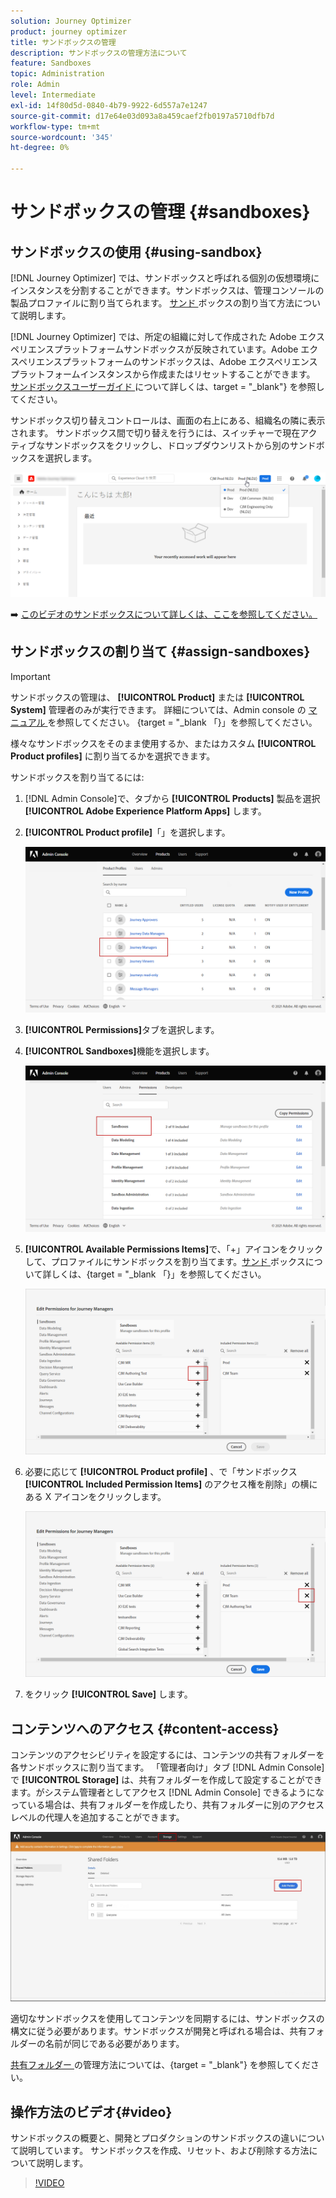 ```yaml
---
solution: Journey Optimizer
product: journey optimizer
title: サンドボックスの管理
description: サンドボックスの管理方法について
feature: Sandboxes
topic: Administration
role: Admin
level: Intermediate
exl-id: 14f80d5d-0840-4b79-9922-6d557a7e1247
source-git-commit: d17e64e03d093a8a459caef2fb0197a5710dfb7d
workflow-type: tm+mt
source-wordcount: '345'
ht-degree: 0%

---
```


# サンドボックスの管理 {#sandboxes}

## サンドボックスの使用 {#using-sandbox}

[!DNL Journey Optimizer] では、サンドボックスと呼ばれる個別の仮想環境にインスタンスを分割することができます。サンドボックスは、管理コンソールの製品プロファイルに割り当てられます。 [サンド ](permissions.md#create-product-profile) ボックスの割り当て方法について説明します。

[!DNL Journey Optimizer] では、所定の組織に対して作成された Adobe エクスペリエンスプラットフォームサンドボックスが反映されています。Adobe エクスペリエンスプラットフォームのサンドボックスは、Adobe エクスペリエンスプラットフォームインスタンスから作成またはリセットすることができます。 [サンドボックスユーザーガイド ](https://experienceleague.adobe.com/docs/experience-platform/sandbox/ui/user-guide.html) について詳しくは、target = &quot;_blank&quot;} を参照してください。

サンドボックス切り替えコントロールは、画面の右上にある、組織名の隣に表示されます。 サンドボックス間で切り替えを行うには、スイッチャーで現在アクティブなサンドボックスをクリックし、ドロップダウンリストから別のサンドボックスを選択します。

![](assets/sandbox_5.png)

➡️ [ このビデオのサンドボックスについて詳しくは、ここを参照してください。](#video)

## サンドボックスの割り当て {#assign-sandboxes}

>[!IMPORTANT]
>
> サンドボックスの管理は、 **[!UICONTROL Product]** または **[!UICONTROL System]** 管理者のみが実行できます。 詳細については、Admin console の [ マニュアル ](https://helpx.adobe.com/enterprise/admin-guide.html/enterprise/using/admin-roles.ug.html) を参照してください。 {target = &quot;_blank 「}」を参照してください。

様々なサンドボックスをそのまま使用するか、またはカスタム **[!UICONTROL Product profiles]** に割り当てるかを選択できます。

サンドボックスを割り当てるには:

1. [!DNL Admin Console]で、タブから **[!UICONTROL Products]** 製品を選択 **[!UICONTROL Adobe Experience Platform Apps]** します。

1. **[!UICONTROL Product profile]**「」を選択します。

   ![](assets/sandbox_1.png)

1. **[!UICONTROL Permissions]**&#x200B;タブを選択します。

1. **[!UICONTROL Sandboxes]**&#x200B;機能を選択します。

   ![](assets/sandbox_2.png)

1. **[!UICONTROL Available Permissions Items]**&#x200B;で、「+」アイコンをクリックして、プロファイルにサンドボックスを割り当てます。[サンド ](https://experienceleague.adobe.com/docs/experience-platform/sandbox/home.html) ボックスについて詳しくは、{target = &quot;_blank 「}」を参照してください。

   ![](assets/sandbox_3.png)

1. 必要に応じて **[!UICONTROL Product profile]** 、で「サンドボックス **[!UICONTROL Included Permission Items]** のアクセス権を削除」の横にある X アイコンをクリックします。

   ![](assets/sandbox_4.png)

1. をクリック **[!UICONTROL Save]** します。

## コンテンツへのアクセス {#content-access}

コンテンツのアクセシビリティを設定するには、コンテンツの共有フォルダーを各サンドボックスに割り当てます。 「管理者向け」タブ [!DNL Admin Console] で **[!UICONTROL Storage]** は、共有フォルダーを作成して設定することができます。がシステム管理者としてアクセス [!DNL Admin Console] できるようになっている場合は、共有フォルダーを作成したり、共有フォルダーに別のアクセスレベルの代理人を追加することができます。

![](assets/do-not-localize/content_access.png)

適切なサンドボックスを使用してコンテンツを同期するには、サンドボックスの構文に従う必要があります。サンドボックスが開発と呼ばれる場合は、共有フォルダーの名前が同じである必要があります。

[共有フォルダー ](https://helpx.adobe.com/enterprise/admin-guide.html/enterprise/using/manage-adobe-storage.ug.html) の管理方法については、{target = &quot;_blank&quot;} を参照してください。

## 操作方法のビデオ{#video}

サンドボックスの概要と、開発とプロダクションのサンドボックスの違いについて説明しています。 サンドボックスを作成、リセット、および削除する方法について説明します。

>[!VIDEO](https://video.tv.adobe.com/v/334355?quality=12)
